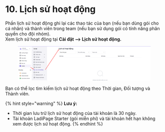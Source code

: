 # 10. Lịch sử hoạt động

Phần lịch sử hoạt động ghi lại các thao tác của bạn (nếu bạn dùng gói cho cá nhân) và thành viên trong team (nếu bạn sử dụng gói có tính năng phân quyền cho đội nhóm).\
Xem lịch sử hoạt động tại **Cài đặt --> Lịch sử hoạt động.**

<figure><img src="../.gitbook/assets/image (1273).png" alt=""><figcaption></figcaption></figure>



Bạn có thể lọc tìm kiếm lịch sử hoạt động theo Thời gian, Đối tượng và Thành viên.

{% hint style="warning" %}
**Lưu ý:**&#x20;

* Thời gian lưu trữ lịch sử hoạt động của tài khoản là 30 ngày.
* Tài khoản LadiPage Starter (gói miễn phí) và tài khoản hết hạn không xem được lịch sử hoạt động.
{% endhint %}

